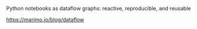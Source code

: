 Python notebooks as dataflow graphs: reactive, reproducible, and reusable

https://marimo.io/blog/dataflow